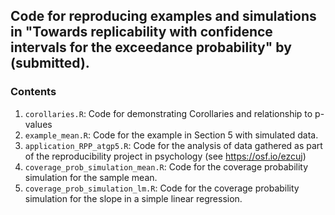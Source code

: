 ## Code for reproducing examples and simulations in "Towards replicability with confidence intervals for the exceedance probability" by (submitted).

### Contents

1. `corollaries.R`: Code for demonstrating Corollaries and relationship to p-values
2. `example_mean.R`: Code for the example in Section 5 with simulated data.
3. `application_RPP_atgp5.R`: Code for the analysis of data gathered as part of the reproducibility project in psychology (see https://osf.io/ezcuj)
4. `coverage_prob_simulation_mean.R`: Code for the coverage probability simulation for the sample mean.
5. `coverage_prob_simulation_lm.R`: Code for the coverage probability simulation for the slope in a simple linear regression.
